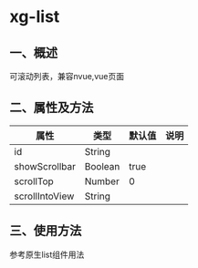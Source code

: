 # xg-list
## 一、概述
可滚动列表，兼容nvue,vue页面
## 二、属性及方法
|属性			|类型	|默认值	|说明	|
|--				|--		|--		|--		|
|id				|String	|		|		|
|showScrollbar	|Boolean|true	|		|
|scrollTop		|Number	|0		|		|
|scrollIntoView	|String	|		|		|

## 三、使用方法
参考原生list组件用法